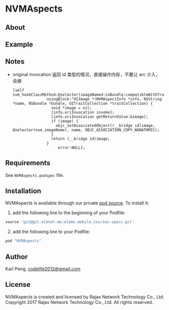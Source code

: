 # NVMAspects

## About

## Example

## Notes

- original invocation 返回 id 类型的情况，直接操作内存，不要让 arc 介入，会崩
    ```
    [self nvm_hookClassMethod:@selector(imageNamed:inBundle:compatibleWithTraitCollection:)
                   usingBlock:^UIImage *(NVMAspectInfo *info, NSString *name, NSBundle *bundle, UITraitCollection *traitCollection) {
                     void *image = nil;
                     [info.oriInvocation invoke];
                     [info.oriInvocation getReturnValue:&image];
                     if (image) {
                       objc_setAssociatedObject((__bridge id)image, @selector(nvm_imageName), name, OBJC_ASSOCIATION_COPY_NONATOMIC);
                     }
                     return (__bridge id)image;
                   }
                        error:NULL];
    ```

## Requirements
See `NVMAspects.podspec` file.

## Installation

NVMAspects is available through our private [pod source](git@git.elenet.me:eleme.mobile.ios/ios-specs.git). To install
it:

1. add the following line to the beginning of your Podfile:

```ruby
source 'git@git.elenet.me:eleme.mobile.ios/ios-specs.git'
```

2. add the following line to your Podfile:

```ruby
pod "NVMAspects"
```


## Author

Karl Peng, codelife2012@gmail.com

## License

NVMAspects is created and licensed by Rajax Network Technology Co., Ltd. Copyright 2017 Rajax Network Technology Co., Ltd. All rights reserved.

